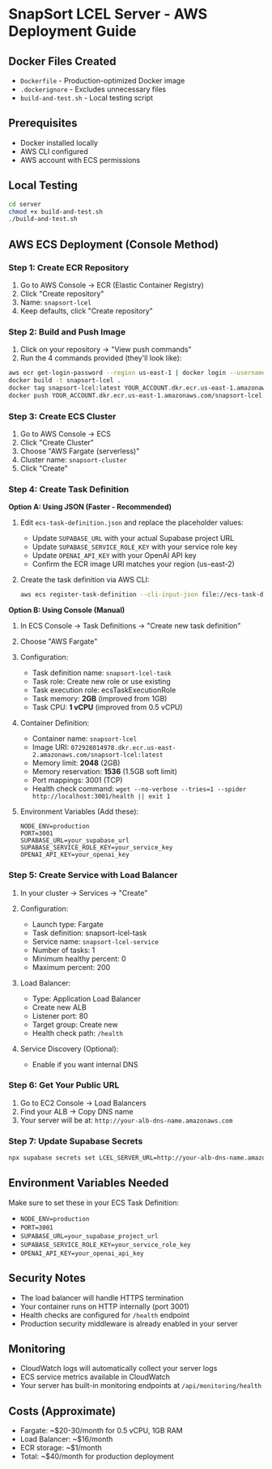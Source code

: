 # SnapSort LCEL Server - AWS Deployment Guide

## Docker Files Created
- `Dockerfile` - Production-optimized Docker image
- `.dockerignore` - Excludes unnecessary files
- `build-and-test.sh` - Local testing script

## Prerequisites
- Docker installed locally
- AWS CLI configured
- AWS account with ECS permissions

## Local Testing
```bash
cd server
chmod +x build-and-test.sh
./build-and-test.sh
```

## AWS ECS Deployment (Console Method)

### Step 1: Create ECR Repository
1. Go to AWS Console → ECR (Elastic Container Registry)
2. Click "Create repository"
3. Name: `snapsort-lcel`
4. Keep defaults, click "Create repository"

### Step 2: Build and Push Image
1. Click on your repository → "View push commands"
2. Run the 4 commands provided (they'll look like):
```bash
aws ecr get-login-password --region us-east-1 | docker login --username AWS --password-stdin YOUR_ACCOUNT.dkr.ecr.us-east-1.amazonaws.com
docker build -t snapsort-lcel .
docker tag snapsort-lcel:latest YOUR_ACCOUNT.dkr.ecr.us-east-1.amazonaws.com/snapsort-lcel:latest
docker push YOUR_ACCOUNT.dkr.ecr.us-east-1.amazonaws.com/snapsort-lcel:latest
```

### Step 3: Create ECS Cluster
1. Go to AWS Console → ECS
2. Click "Create Cluster"
3. Choose "AWS Fargate (serverless)"
4. Cluster name: `snapsort-cluster`
5. Click "Create"

### Step 4: Create Task Definition

**Option A: Using JSON (Faster - Recommended)**
1. Edit `ecs-task-definition.json` and replace the placeholder values:
   - Update `SUPABASE_URL` with your actual Supabase project URL
   - Update `SUPABASE_SERVICE_ROLE_KEY` with your service role key
   - Update `OPENAI_API_KEY` with your OpenAI API key
   - Confirm the ECR image URI matches your region (us-east-2)

2. Create the task definition via AWS CLI:
   ```bash
   aws ecs register-task-definition --cli-input-json file://ecs-task-definition.json
   ```

**Option B: Using Console (Manual)**
1. In ECS Console → Task Definitions → "Create new task definition"
2. Choose "AWS Fargate"
3. Configuration:
   - Task definition name: `snapsort-lcel-task`
   - Task role: Create new role or use existing
   - Task execution role: ecsTaskExecutionRole
   - Task memory: **2GB** (improved from 1GB)
   - Task CPU: **1 vCPU** (improved from 0.5 vCPU)

4. Container Definition:
   - Container name: `snapsort-lcel`
   - Image URI: `072928014978.dkr.ecr.us-east-2.amazonaws.com/snapsort-lcel:latest`
   - Memory limit: **2048** (2GB)
   - Memory reservation: **1536** (1.5GB soft limit)
   - Port mappings: 3001 (TCP)
   - Health check command: `wget --no-verbose --tries=1 --spider http://localhost:3001/health || exit 1`

5. Environment Variables (Add these):
   ```
   NODE_ENV=production
   PORT=3001
   SUPABASE_URL=your_supabase_url
   SUPABASE_SERVICE_ROLE_KEY=your_service_key
   OPENAI_API_KEY=your_openai_key
   ```

### Step 5: Create Service with Load Balancer
1. In your cluster → Services → "Create"
2. Configuration:
   - Launch type: Fargate
   - Task definition: snapsort-lcel-task
   - Service name: `snapsort-lcel-service`
   - Number of tasks: 1
   - Minimum healthy percent: 0
   - Maximum percent: 200

3. Load Balancer:
   - Type: Application Load Balancer
   - Create new ALB
   - Listener port: 80
   - Target group: Create new
   - Health check path: `/health`

4. Service Discovery (Optional):
   - Enable if you want internal DNS

### Step 6: Get Your Public URL
1. Go to EC2 Console → Load Balancers
2. Find your ALB → Copy DNS name
3. Your server will be at: `http://your-alb-dns-name.amazonaws.com`

### Step 7: Update Supabase Secrets
```bash
npx supabase secrets set LCEL_SERVER_URL=http://your-alb-dns-name.amazonaws.com
```

## Environment Variables Needed
Make sure to set these in your ECS Task Definition:
- `NODE_ENV=production`
- `PORT=3001`
- `SUPABASE_URL=your_supabase_project_url`
- `SUPABASE_SERVICE_ROLE_KEY=your_service_role_key`
- `OPENAI_API_KEY=your_openai_api_key`

## Security Notes
- The load balancer will handle HTTPS termination
- Your container runs on HTTP internally (port 3001)
- Health checks are configured for `/health` endpoint
- Production security middleware is already enabled in your server

## Monitoring
- CloudWatch logs will automatically collect your server logs
- ECS service metrics available in CloudWatch
- Your server has built-in monitoring endpoints at `/api/monitoring/health`

## Costs (Approximate)
- Fargate: ~$20-30/month for 0.5 vCPU, 1GB RAM
- Load Balancer: ~$16/month
- ECR storage: ~$1/month
- Total: ~$40/month for production deployment
